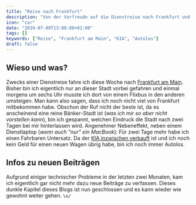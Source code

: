 ```yaml
---
title: "Reise nach Frankfurt"
description: "Von der Vorfreude auf die Dienstreise nach Frankfurt und den angenehmen Nebeneffekten."
icon: "car"
date: "2019-07-09T13:08:00+01:00"
tags: []
keywords: ["Reise", "Frankfurt am Main", "KIA", "Autolos"]
draft: false
---
```


## Wieso und was?
Zwecks einer Dienstreise fahre ich diese Woche nach [Frankfurt am Main](https://www.openstreetmap.org/#map=11/50.1111/8.5961). Bisher bin ich eigentlich nur an dieser Stadt vorbei gefahren und einmal morgens um sechs Uhr musste ich dort von einem Flixbus in den anderen umsteigen. Man kann also sagen, dass ich noch nicht viel von Frankfurt mitbekommen habe. Obschon der Ruf nicht der beste ist, da es anscheinend eine reine Bänker-Stadt ist (_was ich mir so aber nicht vorstellen kann_), bin ich gespannt, welchen Eindruck die Stadt nach zwei Tagen bei mir hinterlassen wird. Angenehmer Nebeneffekt, neben einem Dienstlaptop (_wenn auch "nur" ein MacBook_): Für zwei Tage mehr habe ich einen Fahrbaren Untersatz. Da der [KIA inzwischen verkauft](https://youtu.be/OPbKhkYvhP4) ist und ich noch kein Geld für einen neuen Wagen übrig habe, bin ich noch immer Autolos.

## Infos zu neuen Beiträgen
Aufgrund einiger technischer Probleme in der letzten zwei Monaten, kam ich eigentlich gar nicht mehr dazu neue Beiträge zu verfassen. Dieses dunkle Kapitel dieses Blogs ist nun geschlossen und es kann wieder wie gewohnt weiter gehen. `\o/`
